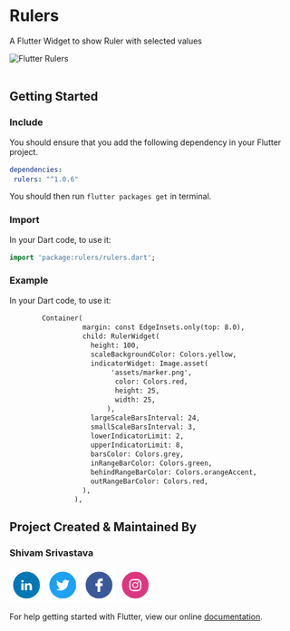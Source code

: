 # Rulers

A Flutter Widget to show Ruler with selected values

<img src="https://raw.githubusercontent.com/theshivamlko/rulers_flutter_package/master/rulers.gif" width="220" alt="Flutter Rulers" />
<br/><br/>

## Getting Started
### Include
You should ensure that you add the following dependency in your Flutter project.
```yaml
dependencies:
 rulers: "^1.0.6"
```
You should then run `flutter packages get` in terminal.

### Import
In your Dart code, to use it:
```dart
import 'package:rulers/rulers.dart';
```

### Example
In your Dart code, to use it:
```
        Container(
                  margin: const EdgeInsets.only(top: 8.0),
                  child: RulerWidget(
                    height: 100,
                    scaleBackgroundColor: Colors.yellow,
                    indicatorWidget: Image.asset(
                         'assets/marker.png',
                          color: Colors.red,
                          height: 25,
                          width: 25,
                        ),
                    largeScaleBarsInterval: 24,
                    smallScaleBarsInterval: 3,
                    lowerIndicatorLimit: 2, 
                    upperIndicatorLimit: 8,
                    barsColor: Colors.grey,
                    inRangeBarColor: Colors.green,
                    behindRangeBarColor: Colors.orangeAccent,
                    outRangeBarColor: Colors.red,
                  ),
                ),
```

## Project Created & Maintained By

### Shivam Srivastava
 
<a href="https://linkedin.com/in/theshivamlko"><img src="https://github.com/aritraroy/social-icons/blob/master/linkedin-icon.png?raw=true" width="60"></a>
<a href="https://twitter.com/navokitech"><img src="https://github.com/aritraroy/social-icons/blob/master/twitter-icon.png?raw=true" width="60"></a>
<a href="https://facebook.com/navokitech"><img src="https://github.com/aritraroy/social-icons/blob/master/facebook-icon.png?raw=true" width="60"></a>
<a href="https://instagram.com/navokitech"><img src="https://github.com/aritraroy/social-icons/blob/master/instagram-icon.png?raw=true" width="60"></a>


For help getting started with Flutter, view our online
[documentation](https://flutter.dev/docs/get-started/install).
